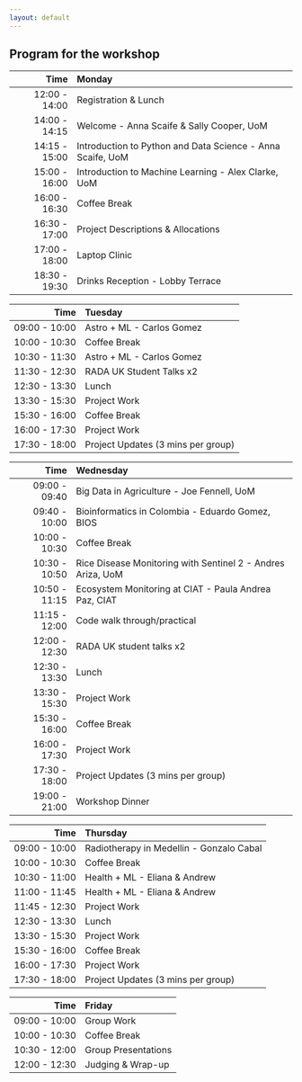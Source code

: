 ```yaml
---
layout: default
---
```


## Program for the workshop


| Time             | Monday    |
| ----------------:|:----------|
| 12:00 - 14:00    |  Registration & Lunch  | 
| 14:00 - 14:15    |  Welcome - Anna Scaife & Sally Cooper, UoM | 
| 14:15 - 15:00    |  Introduction to Python and Data Science - Anna Scaife, UoM | 
| 15:00 - 16:00    |  Introduction to Machine Learning - Alex Clarke, UoM |  
| 16:00 - 16:30    |  Coffee Break |  
| 16:30 - 17:00    |   Project Descriptions & Allocations  | 
| 17:00 - 18:00    |   Laptop Clinic    |
| 18:30 - 19:30    |   Drinks Reception - Lobby Terrace  |

| Time             | Tuesday   |
| ----------------:|:----------|
| 09:00 - 10:00    |   Astro + ML - Carlos Gomez      | 
| 10:00 - 10:30    |   Coffee Break       |
| 10:30 - 11:30    |   Astro + ML - Carlos Gomez       | 
| 11:30 - 12:30    |   RADA UK Student Talks x2   | 
| 12:30 - 13:30    |   Lunch        | 
| 13:30 - 15:30    |  Project Work   | 
| 15:30 - 16:00    |  Coffee Break |  
| 16:00 -  17:30   |   Project Work  | 
| 17:30 - 18:00    |   Project Updates (3 mins per group)   |

| Time             | Wednesday |
| ----------------:|:----------|
| 09:00 - 09:40    |   Big Data in Agriculture - Joe Fennell, UoM      | 
| 09:40 - 10:00    |   Bioinformatics in Colombia - Eduardo Gomez, BIOS |
| 10:00 - 10:30    |   Coffee Break       |
| 10:30 - 10:50    |   Rice Disease Monitoring with Sentinel 2 - Andres Ariza, UoM    | 
| 10:50 - 11:15    |  Ecosystem Monitoring at CIAT - Paula Andrea Paz, CIAT |
| 11:15 - 12:00    |   Code walk through/practical  | 
| 12:00 - 12:30    |   RADA UK student talks x2  | 
| 12:30 - 13:30    |   Lunch        |
| 13:30 - 15:30    |  Project Work   | 
| 15:30 - 16:00    |  Coffee Break |  
| 16:00 -  17:30   |   Project Work  | 
| 17:30 - 18:00    |   Project Updates (3 mins per group)   |
| 19:00 - 21:00    |  Workshop Dinner     | 

| Time             | Thursday  |
| ----------------:|:----------|
| 09:00 - 10:00    |   Radiotherapy in Medellin - Gonzalo Cabal   | 
| 10:00 - 10:30    |   Coffee Break     |
| 10:30 - 11:00    |   Health + ML - Eliana & Andrew   | 
| 11:00 - 11:45    |   Health + ML - Eliana & Andrew   | 
| 11:45 - 12:30    |   Project Work     | 
| 12:30 - 13:30    |   Lunch        | 
| 13:30 - 15:30    |  Project Work   | 
| 15:30 - 16:00    |  Coffee Break |  
| 16:00 -  17:30   |   Project Work  | 
| 17:30 - 18:00    |   Project Updates (3 mins per group)   |

| Time             | Friday    |
| ----------------:|:----------|
| 09:00 - 10:00    |   Group Work    | 
| 10:00 - 10:30    |   Coffee Break    |
| 10:30 - 12:00    |   Group Presentations   | 
| 12:00 - 12:30    |   Judging & Wrap-up    | 

